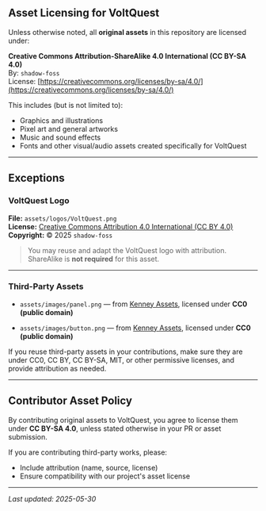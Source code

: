 ## Asset Licensing for VoltQuest

Unless otherwise noted, all **original assets** in this repository are licensed under:

**Creative Commons Attribution-ShareAlike 4.0 International (CC BY-SA 4.0)**  
By: `shadow-foss`  
License: [https://creativecommons.org/licenses/by-sa/4.0/](https://creativecommons.org/licenses/by-sa/4.0/)

This includes (but is not limited to):
- Graphics and illustrations
- Pixel art and general artworks
- Music and sound effects
- Fonts and other visual/audio assets created specifically for VoltQuest

---

## Exceptions

### VoltQuest Logo

**File:** `assets/logos/VoltQuest.png`  
**License:** [Creative Commons Attribution 4.0 International (CC BY 4.0)](https://creativecommons.org/licenses/by/4.0/)  
**Copyright:** © 2025 `shadow-foss`

> You may reuse and adapt the VoltQuest logo with attribution. ShareAlike is **not required** for this asset.

---

### Third-Party Assets

- `assets/images/panel.png` — from [Kenney Assets](https://kenney.nl/assets), licensed under **CC0 (public domain)**

- `assets/images/button.png` — from [Kenney Assets](https://kenney.nl/assets), licensed under **CC0 (public domain)**

If you reuse third-party assets in your contributions, make sure they are under CC0, CC BY, CC BY-SA, MIT, or other permissive licenses, and provide attribution as needed.

---

## Contributor Asset Policy

By contributing original assets to VoltQuest, you agree to license them under **CC BY-SA 4.0**, unless stated otherwise in your PR or asset submission.

If you are contributing third-party works, please:
- Include attribution (name, source, license)
- Ensure compatibility with our project's asset license

---

_Last updated: 2025-05-30_

